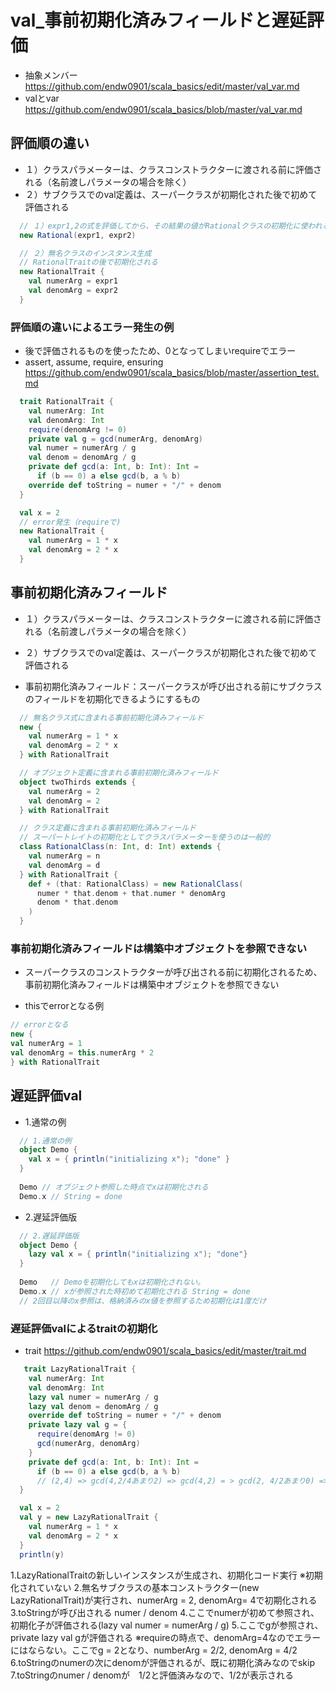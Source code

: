 # val_事前初期化済みフィールドと遅延評価
- 抽象メンバー https://github.com/endw0901/scala_basics/edit/master/val_var.md
- valとvar https://github.com/endw0901/scala_basics/blob/master/val_var.md

## 評価順の違い
- １）クラスパラメーターは、クラスコンストラクターに渡される前に評価される（名前渡しパラメータの場合を除く）
- ２）サブクラスでのval定義は、スーパークラスが初期化された後で初めて評価される
```scala
  // １）expr1,2の式を評価してから、その結果の値がRationalクラスの初期化に使われる
  new Rational(expr1, expr2)

  // ２）無名クラスのインスタンス生成
  // RationalTraitの後で初期化される
  new RationalTrait {
    val numerArg = expr1
    val denomArg = expr2
  }
```

### 評価順の違いによるエラー発生の例
- 後で評価されるものを使ったため、0となってしまいrequireでエラー
- assert, assume, require, ensuring https://github.com/endw0901/scala_basics/blob/master/assertion_test.md
```scala
  trait RationalTrait {
    val numerArg: Int
    val denomArg: Int
    require(denomArg != 0)
    private val g = gcd(numerArg, denomArg)
    val numer = numerArg / g
    val denom = denomArg / g
    private def gcd(a: Int, b: Int): Int =
      if (b == 0) a else gcd(b, a % b)
    override def toString = numer + "/" + denom
  }

  val x = 2
  // error発生（requireで)
  new RationalTrait {
    val numerArg = 1 * x
    val denomArg = 2 * x
  }
```

## 事前初期化済みフィールド
- １）クラスパラメーターは、クラスコンストラクターに渡される前に評価される（名前渡しパラメータの場合を除く）
- ２）サブクラスでのval定義は、スーパークラスが初期化された後で初めて評価される

- 事前初期化済みフィールド：スーパークラスが呼び出される前にサブクラスのフィールドを初期化できるようにするもの

```scala
  // 無名クラス式に含まれる事前初期化済みフィールド
  new {
    val numerArg = 1 * x
    val denomArg = 2 * x
  } with RationalTrait

  // オブジェクト定義に含まれる事前初期化済みフィールド
  object twoThirds extends {
    val numerArg = 2
    val denomArg = 2
  } with RationalTrait

  // クラス定義に含まれる事前初期化済みフィールド
  // スーパートレイトの初期化としてクラスパラメーターを使うのは一般的
  class RationalClass(n: Int, d: Int) extends {
    val numerArg = n
    val denomArg = d
  } with RationalTrait {
    def + (that: RationalClass) = new RationalClass(
      numer * that.denom + that.numer * denomArg
      denom * that.denom
    )
  }
```

### 事前初期化済みフィールドは構築中オブジェクトを参照できない
- スーパークラスのコンストラクターが呼び出される前に初期化されるため、事前初期化済みフィールドは構築中オブジェクトを参照できない

- thisでerrorとなる例
```scala
// errorとなる
new {
val numerArg = 1
val denomArg = this.numerArg * 2
} with RationalTrait
```


## 遅延評価val
- 1.通常の例
```scala
  // 1.通常の例
  object Demo {
    val x = { println("initializing x"); "done" }
  }
  
  Demo // オブジェクト参照した時点でxは初期化される
  Demo.x // String = done
```
- 2.遅延評価版
```scala
  // 2.遅延評価版
  object Demo {
    lazy val x = { println("initializing x"); "done"}
  }
  
  Demo   // Demoを初期化してもxは初期化されない。
  Demo.x // xが参照された時初めて初期化される String = done
  // 2回目以降のx参照は、格納済みのx値を参照するため初期化は1度だけ
```

### 遅延評価valによるtraitの初期化
- trait https://github.com/endw0901/scala_basics/edit/master/trait.md

```scala
   trait LazyRationalTrait {
    val numerArg: Int
    val denomArg: Int
    lazy val numer = numerArg / g
    lazy val denom = denomArg / g
    override def toString = numer + "/" + denom
    private lazy val g = {
      require(denomArg != 0)
      gcd(numerArg, denomArg)
    }
    private def gcd(a: Int, b: Int): Int =
      if (b == 0) a else gcd(b, a % b)
      // (2,4) => gcd(4,2/4あまり2) => gcd(4,2) = > gcd(2, 4/2あまり0) => b==0なのでreturn a = 2 => g=2が返る
  }

  val x = 2
  val y = new LazyRationalTrait {
    val numerArg = 1 * x
    val denomArg = 2 * x
  }
  println(y)
```

1.LazyRationalTraitの新しいインスタンスが生成され、初期化コード実行 ※初期化されていない
2.無名サブクラスの基本コンストラクター(new LazyRationalTrait)が実行され、numerArg = 2, denomArg= 4で初期化される
3.toStringが呼び出される numer / denom
4.ここでnumerが初めて参照され、初期化子が評価される(lazy val numer = numerArg / g) 
5.ここでgが参照され、private lazy val gが評価される ※requireの時点で、denomArg=4なのでエラーにはならない。ここでg = 2となり、numberArg = 2/2, denomArg = 4/2
6.toStringのnumerの次にdenomが評価されるが、既に初期化済みなのでskip
7.toStringのnumer / denomが　1/2と評価済みなので、1/2が表示される
